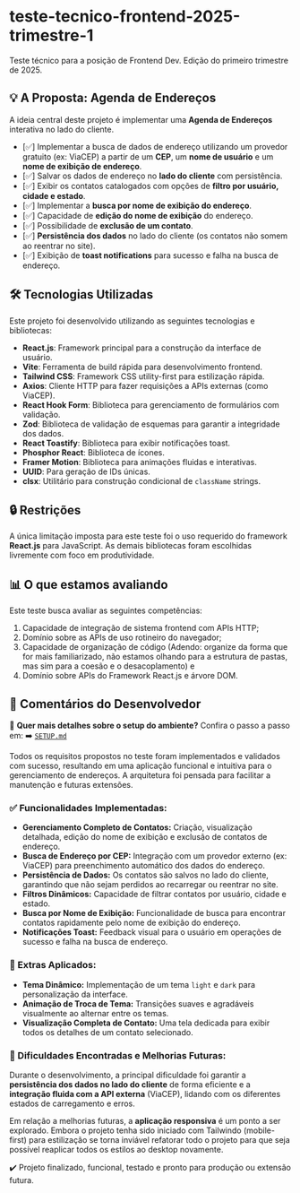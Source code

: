 # teste-tecnico-frontend-2025-trimestre-1

Teste técnico para a posição de Frontend Dev. Edição do primeiro trimestre de 2025.

## 💡 A Proposta: Agenda de Endereços

A ideia central deste projeto é implementar uma **Agenda de Endereços** interativa no lado do cliente.

- [✅] Implementar a busca de dados de endereço utilizando um provedor gratuito (ex: ViaCEP) a partir de um **CEP**, um **nome de usuário** e um **nome de exibição de endereço**.
- [✅] Salvar os dados de endereço no **lado do cliente** com persistência.
- [✅] Exibir os contatos catalogados com opções de **filtro por usuário, cidade e estado**.
- [✅] Implementar a **busca por nome de exibição do endereço**.
- [✅] Capacidade de **edição do nome de exibição** do endereço.
- [✅] Possibilidade de **exclusão de um contato**.
- [✅] **Persistência dos dados** no lado do cliente (os contatos não somem ao reentrar no site).
- [✅] Exibição de **toast notifications** para sucesso e falha na busca de endereço.

## 🛠️ Tecnologias Utilizadas

Este projeto foi desenvolvido utilizando as seguintes tecnologias e bibliotecas:

* **React.js**: Framework principal para a construção da interface de usuário.
* **Vite**: Ferramenta de build rápida para desenvolvimento frontend.
* **Tailwind CSS**: Framework CSS utility-first para estilização rápida.
* **Axios**: Cliente HTTP para fazer requisições a APIs externas (como ViaCEP).
* **React Hook Form**: Biblioteca para gerenciamento de formulários com validação.
* **Zod**: Biblioteca de validação de esquemas para garantir a integridade dos dados.
* **React Toastify**: Biblioteca para exibir notificações toast.
* **Phosphor React**: Biblioteca de ícones.
* **Framer Motion**: Biblioteca para animações fluidas e interativas.
* **UUID**: Para geração de IDs únicas.
* **clsx**: Utilitário para construção condicional de `className` strings.

## 🔒 Restrições

A única limitação imposta para este teste foi o uso requerido do framework **React.js** para JavaScript. As demais bibliotecas foram escolhidas livremente com foco em produtividade.

## 📊 O que estamos avaliando

Este teste busca avaliar as seguintes competências:

1.  Capacidade de integração de sistema frontend com APIs HTTP;
2.  Domínio sobre as APIs de uso rotineiro do navegador;
3.  Capacidade de organização de código (Adendo: organize da forma que for mais familiarizado, não estamos olhando para a estrutura de pastas, mas sim para a coesão e o desacoplamento) e
4.  Domínio sobre APIs do Framework React.js e árvore DOM.

## 💬 Comentários do Desenvolvedor

📘 **Quer mais detalhes sobre o setup do ambiente?** Confira o passo a passo em:
➡️ [`SETUP.md`](./SETUP.md)

Todos os requisitos propostos no teste foram implementados e validados com sucesso, resultando em uma aplicação funcional e intuitiva para o gerenciamento de endereços. A arquitetura foi pensada para facilitar a manutenção e futuras extensões.

### ✅ Funcionalidades Implementadas:

* **Gerenciamento Completo de Contatos:** Criação, visualização detalhada, edição do nome de exibição e exclusão de contatos de endereço.
* **Busca de Endereço por CEP:** Integração com um provedor externo (ex: ViaCEP) para preenchimento automático dos dados do endereço.
* **Persistência de Dados:** Os contatos são salvos no lado do cliente, garantindo que não sejam perdidos ao recarregar ou reentrar no site.
* **Filtros Dinâmicos:** Capacidade de filtrar contatos por usuário, cidade e estado.
* **Busca por Nome de Exibição:** Funcionalidade de busca para encontrar contatos rapidamente pelo nome de exibição do endereço.
* **Notificações Toast:** Feedback visual para o usuário em operações de sucesso e falha na busca de endereço.

### 🧱 Extras Aplicados:

* **Tema Dinâmico:** Implementação de um tema `light` e `dark` para personalização da interface.
* **Animação de Troca de Tema:** Transições suaves e agradáveis visualmente ao alternar entre os temas.
* **Visualização Completa de Contato:** Uma tela dedicada para exibir todos os detalhes de um contato selecionado.

### 🚧 Dificuldades Encontradas e Melhorias Futuras:

Durante o desenvolvimento, a principal dificuldade foi garantir a **persistência dos dados no lado do cliente** de forma eficiente e a **integração fluida com a API externa** (ViaCEP), lidando com os diferentes estados de carregamento e erros.

Em relação a melhorias futuras, a **aplicação responsiva** é um ponto a ser explorado. Embora o projeto tenha sido iniciado com Tailwindo (mobile-first) para estilização se torna inviável refatorar todo o projeto para que seja possível reaplicar todos os estilos ao desktop novamente.

✔️ Projeto finalizado, funcional, testado e pronto para produção ou extensão futura.
